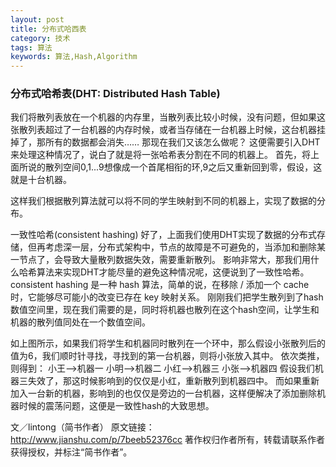 ```yaml
---
layout: post
title: 分布式哈西表
category: 技术
tags: 算法
keywords: 算法,Hash,Algorithm
---
```


### 分布式哈希表(DHT: Distributed Hash Table)
我们将散列表放在一个机器的内存里，当散列表比较小时候，没有问题，但如果这张散列表超过了一台机器的内存时候，或者当存储在一台机器上时候，这台机器挂掉了，那所有的数据都会消失……
那现在我们又该怎么做呢？
这便需要引入DHT来处理这种情况了，说白了就是将一张哈希表分割在不同的机器上。
首先，将上面所说的散列空间0,1...9想像成一个首尾相衔的环,9之后又重新回到零，假设，这就是十台机器。


这样我们根据散列算法就可以将不同的学生映射到不同的机器上，实现了数据的分布。

一致性哈希(consistent hashing)
好了，上面我们使用DHT实现了数据的分布式存储，但再考虑深一层，分布式架构中，节点的故障是不可避免的，当添加和删除某一节点了，会导致大量散列数据失效，需要重新散列。
影响非常大，那我们用什么哈希算法来实现DHT才能尽量的避免这种情况呢，这便说到了一致性哈希。
consistent hashing 是一种 hash 算法，简单的说，在移除 / 添加一个 cache 时，它能够尽可能小的改变已存在 key 映射关系。
刚刚我们把学生散列到了hash数值空间里，现在我们需要的是，同时将机器也散列在这个hash空间，让学生和机器的散列值同处在一个数值空间。


如上图所示，如果我们将学生和机器同时散列在一个环中，那么假设小张散列后的值为6，我们顺时针寻找，寻找到的第一台机器，则将小张放入其中。
依次类推，则得到：
小王——>机器一
小明——>机器二
小红——>机器三
小张——>机器四
假设我们机器三失效了，那这时候影响到的仅仅是小红，重新散列到机器四中。
而如果重新加入一台新的机器，影响到的也仅仅是旁边的一台机器，这样便解决了添加删除机器时候的震荡问题，这便是一致性hash的大致思想。

文／lintong（简书作者）
原文链接：http://www.jianshu.com/p/7beeb52376cc
著作权归作者所有，转载请联系作者获得授权，并标注“简书作者”。
